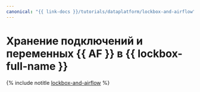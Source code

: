 ```yaml
---
canonical: "{{ link-docs }}/tutorials/dataplatform/lockbox-and-airflow"
---
```


# Хранение подключений и переменных {{ AF }} в {{ lockbox-full-name }}

{% include notitle [lockbox-and-airflow](../../_tutorials/dataplatform/lockbox-and-airflow.md) %}
